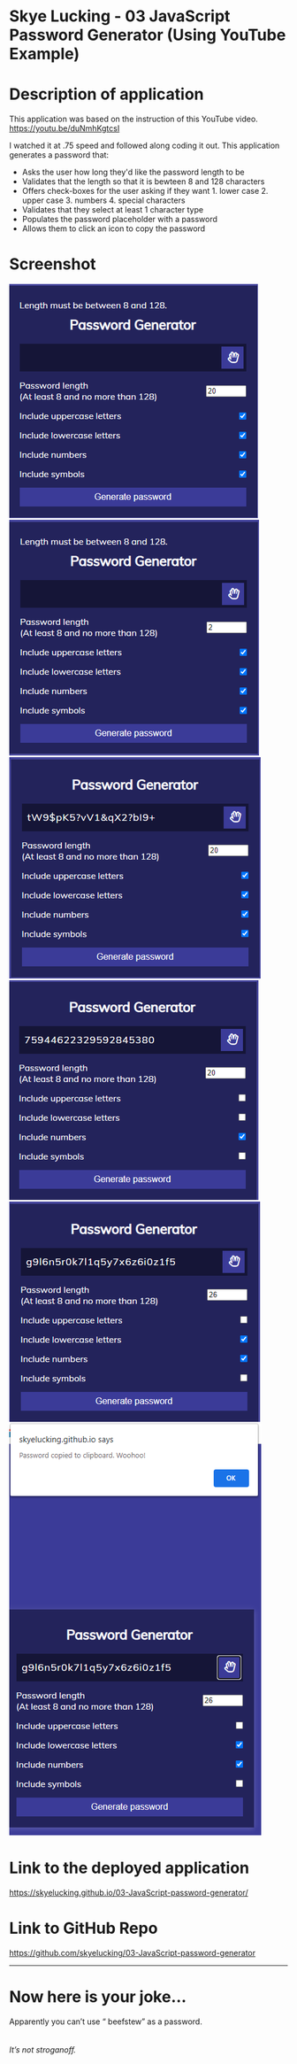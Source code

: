 # Skye Lucking - 03 JavaScript Password Generator (Using YouTube Example)

<h1>Description of application</h1>
This application was based on the instruction of this YouTube video.
<a href="https://youtu.be/duNmhKgtcsI" target=_blank>https://youtu.be/duNmhKgtcsI</a>

 I watched it at .75 speed and followed along coding it out. 
This application generates a password that:
- Asks the user how long they'd like the password length to be
- Validates that the length so that it is bewteen 8 and 128 characters
- Offers check-boxes for the user asking if they want 1. lower case 2. upper case 3. numbers 4. special characters
- Validates that they select at least 1 character type
- Populates the password placeholder with a password 
- Allows them to click an icon to copy the password

<h1>Screenshot</h1>
<img src="1ss.png"><br>
<img src="2ss.png"><br>
<img src="3ss.png"><br>
<img src="4ss.png"><br>
<img src="5ss.png"><br>
<img src="6ss.png"><br>

<h1>Link to the deployed application</h1>
<a href="https://skyelucking.github.io/03-JavaScript-password-generator/">https://skyelucking.github.io/03-JavaScript-password-generator/</a>

<h1>Link to GitHub Repo</h1>
<a href="https://github.com/skyelucking/03-JavaScript-password-generator">https://github.com/skyelucking/03-JavaScript-password-generator</a>

<hr>
<h1>Now here is your joke...<br></h1>
Apparently you can’t use “ beefstew” as a password.

<br>
<br>
<br>
<em>It’s not stroganoff.</em>
